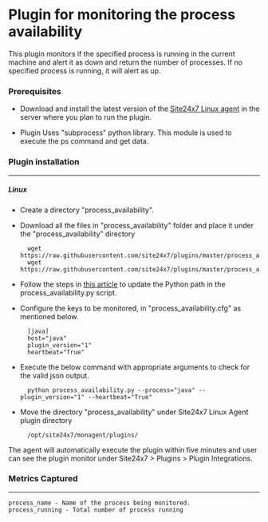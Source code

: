 Plugin for monitoring the process availability 
==============================================

This plugin monitors if the specified process is running in the current machine and alert it as down and return the number of processes. If no specified process is running, it will alert as up.

### Prerequisites

- Download and install the latest version of the [Site24x7 Linux agent](https://www.site24x7.com/help/admin/adding-a-monitor/linux-server-monitoring.html#add-linux-server-monitor) in the server where you plan to run the plugin. 

- Plugin Uses "subprocess" python library. This module is used to execute the ps command and get data.


### Plugin installation
---
##### Linux 

- Create a directory "process_availability".

- Download all the files in "process_availability" folder and place it under the "process_availability" directory

		wget https://raw.githubusercontent.com/site24x7/plugins/master/process_availability/process_availability.py
		wget https://raw.githubusercontent.com/site24x7/plugins/master/process_availability/process_availability.cfg

- Follow the steps in [this article](https://support.site24x7.com/portal/en/kb/articles/updating-python-path-in-a-plugin-script-for-linux-servers) to update the Python path in the process_availability.py script.
	
- Configure the keys to be monitored, in "process_availability.cfg" as mentioned below.

		[java]
		host="java"
		plugin_version="1"
		heartbeat="True"

- Execute the below command with appropriate arguments to check for the valid json output.  

		python process_availability.py --process="java" --plugin_version="1" --heartbeat="True"
		
- Move the directory "process_availability" under Site24x7 Linux Agent plugin directory

		/opt/site24x7/monagent/plugins/

The agent will automatically execute the plugin within five minutes and user can see the plugin monitor under Site24x7 > Plugins > Plugin Integrations.

### Metrics Captured
---
	process_name - Name of the process being monitored. 
	process_running - Total number of process running 			
